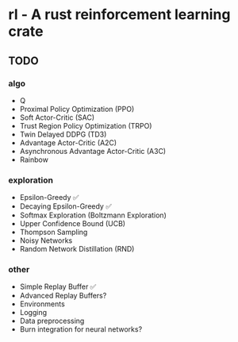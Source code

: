 # rl - A rust reinforcement learning crate

## TODO

### algo
 - Q 
 - Proximal Policy Optimization (PPO)
 - Soft Actor-Critic (SAC)
 - Trust Region Policy Optimization (TRPO)
 - Twin Delayed DDPG (TD3)
 - Advantage Actor-Critic (A2C)
 - Asynchronous Advantage Actor-Critic (A3C)
 - Rainbow

### exploration
 - Epsilon-Greedy ✅
 - Decaying Epsilon-Greedy ✅
 - Softmax Exploration (Boltzmann Exploration)
 - Upper Confidence Bound (UCB)
 - Thompson Sampling 
 - Noisy Networks
 - Random Network Distillation (RND)

### other
 - Simple Replay Buffer ✅
 - Advanced Replay Buffers?
 - Environments
 - Logging
 - Data preprocessing
 - Burn integration for neural networks?
